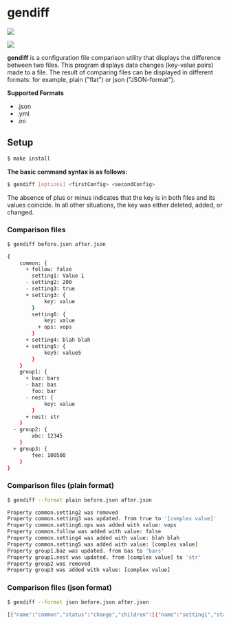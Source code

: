# gendiff

<a href="https://codeclimate.com/github/iamafansev/frontend-project-lvl2/maintainability"><img src="https://api.codeclimate.com/v1/badges/36d5a273f7381fcf22c3/maintainability" /></a>

<a href="https://travis-ci.com/iamafansev/frontend-project-lvl2/"><img src="https://travis-ci.com/iamafansev/frontend-project-lvl2.svg?branch=master"></a>

**gendiff** is a configuration file comparison utility that displays the difference between two files. This program displays data changes (key-value pairs) made to a file.
The result of comparing files can be displayed in different formats: for example, plain ("flat") or json ("JSON-format").

**Supported Formats**
* .json
* .yml
* .ini

## Setup

```sh
$ make install
```

**The basic command syntax is as follows:**
```sh
$ gendiff [options] <firstConfig> <secondConfig>
```

The absence of plus or minus indicates that the key is in both files and its values coincide. In all other situations, the key was either deleted, added, or changed.

### Comparison files
```sh
$ gendiff before.json after.json

{
    common: {
      + follow: false
        setting1: Value 1
      - setting2: 200
      - setting3: true
      + setting3: {
            key: value
        }
        setting6: {
            key: value
          + ops: vops
        }
      + setting4: blah blah
      + setting5: {
            key5: value5
        }
    }
    group1: {
      + baz: bars
      - baz: bas
        foo: bar
      - nest: {
            key: value
        }
      + nest: str
    }
  - group2: {
        abc: 12345
    }
  + group3: {
        fee: 100500
    }
}
```

### Comparison files (plain format)
```sh
$ gendiff --format plain before.json after.json

Property common.setting2 was removed
Property common.setting3 was updated. from true to '[complex value]'
Property common.setting6.ops was added with value: vops
Property common.follow was added with value: false
Property common.setting4 was added with value: blah blah
Property common.setting5 was added with value: [complex value]
Property group1.baz was updated. from bas to 'bars'
Property group1.nest was updated. from [complex value] to 'str'
Property group2 was removed
Property group3 was added with value: [complex value]
```

### Comparison files (json format)
```sh
$ gendiff --format json before.json after.json

[{"name":"common","status":"change","children":[{"name":"setting1","status":"unchanged","value":"Value 1"},{"name":"setting2","status":"removed","value":200},{"name":"setting3","status":"change","beforeValue":true,"afterValue":{"key":"value"}},{"name":"setting6","status":"change","children":[{"name":"key","status":"unchanged","value":"value"},{"name":"ops","status":"added","value":"vops"}]},{"name":"follow","status":"added","value":false},{"name":"setting4","status":"added","value":"blah blah"},{"name":"setting5","status":"added","value":{"key5":"value5","key6":{"key7":"value7"}}}]},{"name":"group1","status":"change","children":[{"name":"baz","status":"change","beforeValue":"bas","afterValue":"bars"},{"name":"foo","status":"unchanged","value":"bar"},{"name":"nest","status":"change","beforeValue":{"key":"value"},"afterValue":"str"}]},{"name":"group2","status":"removed","value":{"abc":12345}},{"name":"group3","status":"added","value":{"fee":100500}}]
```
